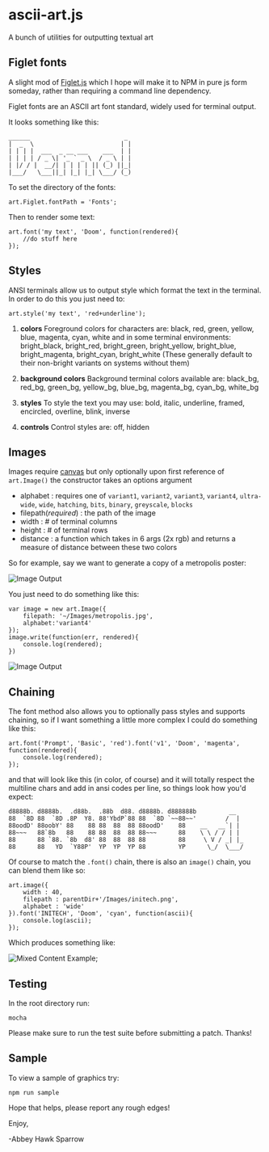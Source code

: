 ascii-art.js
===========

A bunch of utilities for outputting textual art

Figlet fonts
------------
A slight mod of [Figlet.js](https://github.com/scottgonzalez/figlet-js) which I hope will make it to NPM in pure js form someday, rather than requiring a command line dependency.

Figlet fonts are an ASCII art font standard, widely used for terminal output.

It looks something like this:

    ______                          _ 
    |  _  \                        | |
    | | | |  ___  _ __ ___    ___  | |
    | | | | / _ \| '_ ` _ \  / _ \ | |
    | |/ / |  __/| | | | | || (_) ||_|
    |___/   \___||_| |_| |_| \___/ (_)

To set the directory of the fonts:

    art.Figlet.fontPath = 'Fonts';
        
Then to render some text:

    art.font('my text', 'Doom', function(rendered){
        //do stuff here
    });

Styles
------
ANSI terminals allow us to output style which format the text in the terminal. In order to do this you just need to:

    art.style('my text', 'red+underline');

1. **colors**
Foreground colors for characters are: black, red, green, yellow, blue, magenta, cyan, white and in some terminal environments:  bright_black, bright_red, bright_green, bright_yellow, bright_blue, bright_magenta, bright_cyan, bright_white (These generally default to their non-bright variants on systems without them)
            
2. **background colors**
Background terminal colors available are: black_bg, red_bg, green_bg, yellow_bg, blue_bg, magenta_bg, cyan_bg, white_bg
        
3. **styles**
To style the text you may use: bold, italic, underline, framed, encircled, overline, blink, inverse
        
4. **controls**
Control styles are: off, hidden
    
Images
------
Images require [canvas]() but only optionally upon first reference of `art.Image()` the constructor takes an options argument

- alphabet : requires one of `variant1`, `variant2`, `variant3`, `variant4`, `ultra-wide`, `wide`, `hatching`, `bits`, `binary`, `greyscale`, `blocks`
- filepath(*required*) : the path of the image
- width : # of terminal columns
- height : # of terminal rows
- distance : a function which takes in 6 args (2x rgb) and returns a measure of distance between these two colors

So for example, say we want to generate a copy of a metropolis poster:

![Image Output](http://outsider.industries/assets/docs/metropolis.jpg)

You just need to do something like this:

	var image = new art.Image({
		filepath: '~/Images/metropolis.jpg',
		alphabet:'variant4'
	});
	image.write(function(err, rendered){
		console.log(rendered);
	})

![Image Output](http://outsider.industries/assets/docs/metropolis.png)

Chaining
--------

The font method also allows you to optionally pass styles and supports chaining, so if I want something a little more complex I could do something like this:

    art.font('Prompt', 'Basic', 'red').font('v1', 'Doom', 'magenta', function(rendered){
        console.log(rendered);
    });

and that will look like this (in color, of course) and it will totally respect the multiline chars and add in ansi codes per line, so things look how you'd expect:

    d8888b. d8888b.  .d88b.  .88b  d88. d8888b. d888888b         __  
    88  `8D 88  `8D .8P  Y8. 88'YbdP`88 88  `8D `~~88~~'        /  | 
    88oodD' 88oobY' 88    88 88  88  88 88oodD'    88    __   __`| | 
    88~~~   88`8b   88    88 88  88  88 88~~~      88    \ \ / / | | 
    88      88 `88. `8b  d8' 88  88  88 88         88     \ V / _| |_
    88      88   YD  `Y88P'  YP  YP  YP 88         YP      \_/  \___/
    
Of course to match the `.font()` chain, there is also an `image()` chain, you can blend them like so:

    art.image({
    	width : 40,
    	filepath : parentDir+'/Images/initech.png',
    	alphabet : 'wide'
    }).font('INITECH', 'Doom', 'cyan', function(ascii){
		console.log(ascii);
    });
    
Which produces something like:

![Mixed Content Example](http://outsider.industries/assets/docs/initech.png);

Testing
-------
In the root directory run:

	mocha
	
Please make sure to run the test suite before submitting a patch. Thanks!

Sample
------
To view a sample of graphics try:

	npm run sample

Hope that helps, please report any rough edges!

Enjoy,

-Abbey Hawk Sparrow